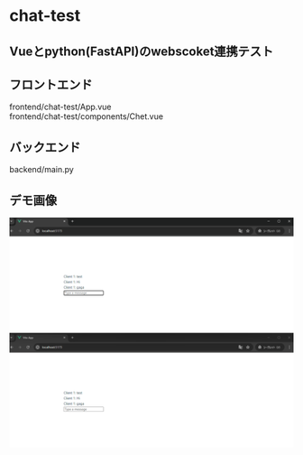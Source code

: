 # chat-test

## Vueとpython(FastAPI)のwebscoket連携テスト

## フロントエンド
frontend/chat-test/App.vue   
frontend/chat-test/components/Chet.vue   

## バックエンド
backend/main.py   

## デモ画像
![](images/2024-07-20-21-49-48.png)